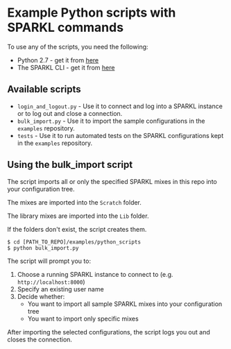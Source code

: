 # Example Python scripts with SPARKL commands
To use any of the scripts, you need the following:
* Python 2.7 - get it from [here](https://www.python.org/downloads/)
* The SPARKL CLI - get it from [here](https://github.com/sparkl/cli)

## Available scripts
* `login_and_logout.py` - Use it to connect and log into a SPARKL instance or to log out and close a connection.
* `bulk_import.py` - Use it to import the sample configurations in the `examples` repository.  
* `tests` - Use it to run automated tests on the SPARKL configurations kept in the `examples` repository.
  
## Using the bulk_import script
The script imports all or only the specified SPARKL mixes in this repo into your configuration tree.

The mixes are imported into the `Scratch` folder.

The library mixes are imported into the `Lib` folder.

If the folders don't exist, the script creates them.
```
$ cd [PATH_TO_REPO]/examples/python_scripts
$ python bulk_import.py
```
The script will prompt you to:
1. Choose a running SPARKL instance to connect to (e.g. `http://localhost:8000`)
2. Specify an existing user name
3. Decide whether:
   * You want to import all sample SPARKL mixes into your configuration tree
   * You want to import only specific mixes

After importing the selected configurations, the script logs you out and closes the connection.
